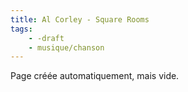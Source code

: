 ```yaml
---
title: Al Corley - Square Rooms
tags:
    - -draft
    - musique/chanson
---
```


Page créée automatiquement, mais vide.
